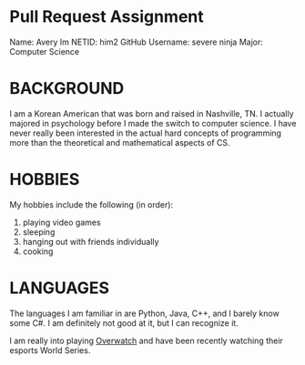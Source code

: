 # Pull Request Assignment
Name: Avery Im
NETID: him2
GitHub Username: severe ninja
Major: Computer Science

# BACKGROUND
I am a Korean American that was born and raised in Nashville, TN. I actually majored in psychology before I made the switch to computer science. I have never really been interested in the actual hard concepts of programming more than the theoretical and mathematical aspects of CS.

# HOBBIES
My hobbies include the following (in order):
1. playing video games
2. sleeping
3. hanging out with friends individually
4. cooking

# LANGUAGES
The languages I am familiar in are Python, Java, C++, and I barely know some C#. I am definitely not good at it, but I can recognize it.

I am really into playing [Overwatch](overwatch.blizzard.com/en-us/) and have been recently watching their esports World Series.


